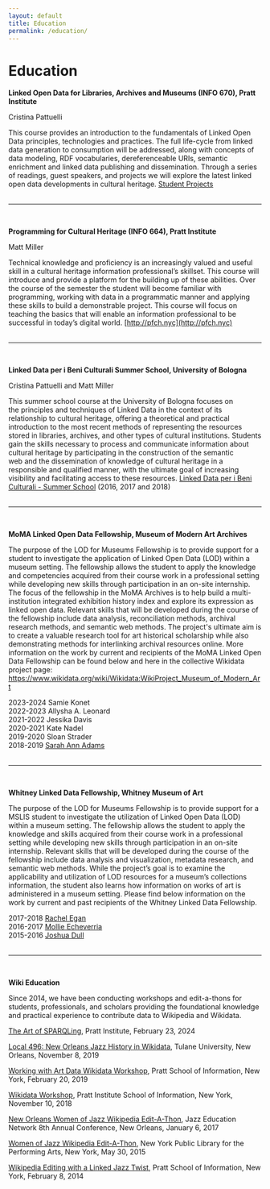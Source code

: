 ```yaml
---
layout: default
title: Education
permalink: /education/
---
```


<h1 class="page-heading">Education</h1>


**Linked Open Data for Libraries, Archives and Museums (INFO 670), Pratt Institute**

Cristina Pattuelli

This course provides an introduction to the fundamentals of Linked Open Data principles, technologies and practices. The full life-cycle from linked data generation to consumption will be addressed, along with concepts of data modeling, RDF vocabularies, dereferenceable URIs, semantic enrichment and linked data publishing and dissemination. Through a series of readings, guest speakers, and projects we will explore the latest linked open data developments in cultural heritage. [Student Projects](https://sites.google.com/pratt.edu/pratt-lod/home)<br/><br/>
<hr/>
<br/>

**Programming for Cultural Heritage (INFO 664), Pratt Institute**

Matt Miller

Technical knowledge and proficiency is an increasingly valued and useful skill in a cultural heritage information professional’s skillset. This course will introduce and provide a platform for the building up of these abilities. Over the course of the semester the student will become familiar with programming, working with data in a programmatic manner and applying these skills to build a demonstrable  project. This course will focus on teaching the basics that will enable an information professional to be successful in today’s digital world.
[http://pfch.nyc](http://pfch.nyc)
<br/><br/>
<hr/>
<br/>

**Linked Data per i Beni Culturali Summer School, University of Bologna**

Cristina Pattuelli and Matt Miller

This summer school course at the University of Bologna focuses on the principles and techniques of Linked Data in the context of its relationship to cultural heritage, offering a theoretical and practical introduction to the most recent methods of representing the resources stored in libraries, archives, and other types of cultural institutions. Students gain the skills necessary to process and communicate information about cultural heritage by participating in the construction of the semantic web and the dissemination of knowledge of cultural heritage in a responsible and qualified manner, with the ultimate goal of increasing visibility and facilitating access to these resources.
[Linked Data per i Beni Culturali - Summer School](https://site.unibo.it/linked-data-per-i-beni-culturali/it) (2016, 2017 and 2018)
<br/><br/>
<hr/>
<br/>

**MoMA Linked Open Data Fellowship, Museum of Modern Art Archives**

The purpose of the LOD for Museums Fellowship is to provide support for a student to investigate the application of Linked Open Data (LOD) within a museum setting. The fellowship allows the student to apply the knowledge and competencies acquired from their course work in a professional setting while developing new skills through participation in an on-site internship.  The focus of the fellowship in the MoMA Archives is to help build a multi-institution integrated exhibition history index and explore its expression as linked open data. Relevant skills that will be developed during the course of the fellowship include data analysis, reconciliation methods, archival research methods, and semantic web methods.  The project's ultimate aim is to create a valuable research tool for art historical scholarship while also demonstrating methods for interlinking archival resources online. More information on the work by current and recipients of the MoMA Linked Open Data Fellowship can be  found below and here in the collective Wikidata project page: https://www.wikidata.org/wiki/Wikidata:WikiProject_Museum_of_Modern_Art

2023-2024 Samie Konet<br>
2022-2023 Allysha A. Leonard<br>
2021-2022 Jessika Davis<br>
2020-2021 Kate Nadel<br>
2019-2020 Sloan Strader<br/>
2018-2019 [Sarah Ann Adams](https://sites.google.com/view/momalodfellowship18-19/about)
<br/><br/>
<hr/>
<br/>

**Whitney Linked Data Fellowship, Whitney Museum of Art**

The purpose of the LOD for Museums Fellowship is to provide support for a MSLIS student to investigate the utilization of Linked Open Data (LOD) within a museum setting. The fellowship allows the student to apply the knowledge and skills acquired from their course work in a professional setting while developing new skills through participation in an on-site internship. Relevant skills that will be developed during the course of the fellowship include data analysis and visualization, metadata research, and semantic web methods. While the project’s goal is to examine the applicability and utilization of LOD resources for a museum’s collections information, the student also learns how information on works of art is administered in a museum setting. Please find below information on the work by current and past recipients of the Whitney Linked Data Fellowship.

2017-2018 [Rachel Egan](https://github.com/reganartinfo/hopper)<br/>
2016-2017 [Mollie Echeverria](http://www.mollieecheverria.com/projects/linked-open-data-whitney-museum/)<br/>
2015-2016 [Joshua Dull](http://pfch.nyc/linked_open_data_at_the_whitney/index.html)
<br/><br/>
<hr/>
<br/>

**Wiki Education**

Since 2014, we have been conducting workshops and edit-a-thons for students, professionals, and scholars providing the foundational knowledge and practical experience to contribute data to Wikipedia and Wikidata.

[The Art of SPARQLing](https://docs.google.com/presentation/d/1CC2rP6dLfplBZfsF1SbHLEBOBCpuf2aQRSEIRBXeQos/edit#slide=id.p), Pratt Institute, February 23, 2024

[Local 496: New Orleans Jazz History in Wikidata](https://docs.google.com/presentation/d/1qG6Sv-PDc-EdNWrto_qY53YcCaAMpdZzZ4c-X1SWyKU/edit#slide=id.p), Tulane University, New Orleans, November 8, 2019
	
[Working with Art Data Wikidata Workshop](https://www.dropbox.com/s/sbdt5i3birldggx/Wikidata%20Workshop%20spring%202019.pdf?dl=0), Pratt School of Information, New York, February 20, 2019  

[Wikidata Workshop](https://en.wikipedia.org/wiki/Wikipedia:Meetup/NYC/Internal_Wikidata_Workshop_at_Pratt_Institute), Pratt Institute School of Information, New York, November 10, 2018	

[New Orleans Women of Jazz Wikipedia Edit-A-Thon](https://en.wikipedia.org/wiki/Wikipedia:Meetup/New_Orleans/WomenOfJazz), Jazz Education Network 8th Annual Conference, New Orleans, January 6, 2017

[Women of Jazz Wikipedia Edit-A-Thon](https://www.dropbox.com/s/f3geczr2clua1oc/Wikipedia%20Editing%20Workshop.pdf?dl=0), New York Public Library for the Performing Arts, New York, May 30, 2015 

[Wikipedia Editing with a Linked Jazz Twist](https://www.dropbox.com/s/f3geczr2clua1oc/Wikipedia%20Editing%20Workshop.pdf?dl=0), Pratt School of Information, New York, February 8, 2014

<!-- 
<div class="people-table">
	
	<h4>Semlab Team</h4>
	<table>
		<tbody>

			{% for member in site.data.people_team %}
			  <tr>
			  	<td>{{ member.name }}</td>
			  	<td>{{ member.email }}</td>
			  	<td>{{ member.twitter }}</td>
			  </tr>
			{% endfor %}
		</tbody>
	</table>
</div> -->


<!-- 
This is the base Jekyll theme. You can find out more info about customizing your Jekyll theme, as well as basic Jekyll usage documentation at [jekyllrb.com](https://jekyllrb.com/)

You can find the source code for Minima at GitHub:
[jekyll][jekyll-organization] /
[minima](https://github.com/jekyll/minima)

You can find the source code for Jekyll at GitHub:
[jekyll][jekyll-organization] /
[jekyll](https://github.com/jekyll/jekyll)


[jekyll-organization]: https://github.com/jekyll
 -->
